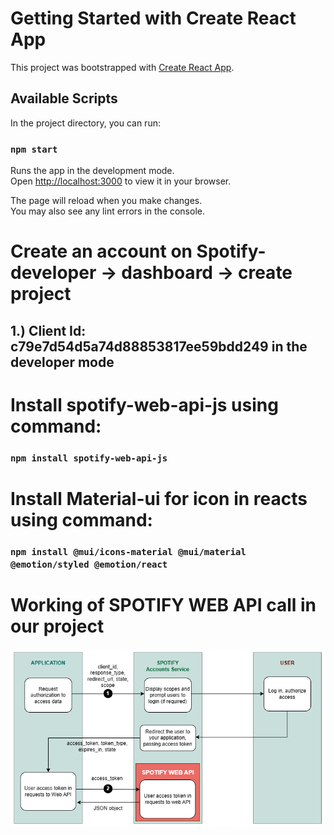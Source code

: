 # Getting Started with Create React App

This project was bootstrapped with [Create React App](https://github.com/facebook/create-react-app).

## Available Scripts

In the project directory, you can run:

### `npm start`

Runs the app in the development mode.\
Open [http://localhost:3000](http://localhost:3000) to view it in your browser.

The page will reload when you make changes.\
You may also see any lint errors in the console.

# Create an account on Spotify-developer -> dashboard -> create project
## 1.) Client Id: c79e7d54d5a74d88853817ee59bdd249 in the developer mode

# Install spotify-web-api-js using command:
### `npm install spotify-web-api-js`

# Install Material-ui for icon in reacts using command:
### `npm install @mui/icons-material @mui/material @emotion/styled @emotion/react`


# Working of SPOTIFY WEB API call in our project

![Spotify web api call flow ](image.png)